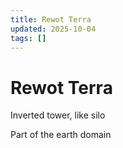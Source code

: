 ```yaml
---
title: Rewot Terra
updated: 2025-10-04
tags: []
---
```


# Rewot Terra

Inverted tower, like silo

Part of the earth domain
